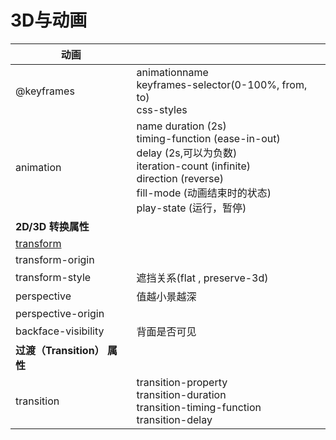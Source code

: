 # 3D与动画

|**动画**||
|--|--|
|@keyframes | animationname <br>keyframes-selector(0-100%, from, to) <br>css-styles
|animation | name duration (2s)  <br>timing-function (ease-in-out)  <br>delay (2s,可以为负数)  <br>iteration-count (infinite)  <br>direction (reverse)  <br>fill-mode (动画结束时的状态)  <br>play-state (运行，暂停)
|**2D/3D 转换属性** ||
|[transform](https://c.runoob.com/codedemo/3391) ||
|transform-origin ||
|transform-style | 遮挡关系(flat , preserve-3d)|
|perspective | 值越小景越深|
|perspective-origin ||
|backface-visibility | 背面是否可见|
|**过渡（Transition） 属性** ||
|transition | transition-property <br>transition-duration  <br>transition-timing-function <br>transition-delay|
